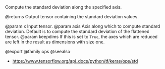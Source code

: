 Compute the standard deviation along the specified axis.

@returns
    Output tensor containing the standard deviation values.

@param x Input tensor.
@param axis Axis along which to compute standard deviation.
    Default is to compute the standard deviation of the
    flattened tensor.
@param keepdims If this is set to `True`, the axes which are reduced are left
    in the result as dimensions with size one.

@export
@family ops
@seealso
+ <https://www.tensorflow.org/api_docs/python/tf/keras/ops/std>
